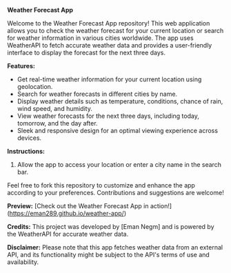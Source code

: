 **Weather Forecast App**

Welcome to the Weather Forecast App repository! This web application allows you to check the weather forecast for your current location or search for weather information in various cities worldwide. The app uses WeatherAPI to fetch accurate weather data and provides a user-friendly interface to display the forecast for the next three days.

**Features:**
- Get real-time weather information for your current location using geolocation.
- Search for weather forecasts in different cities by name.
- Display weather details such as temperature, conditions, chance of rain, wind speed, and humidity.
- View weather forecasts for the next three days, including today, tomorrow, and the day after.
- Sleek and responsive design for an optimal viewing experience across devices.

**Instructions:**
1. Allow the app to access your location or enter a city name in the search bar.

Feel free to fork this repository to customize and enhance the app according to your preferences. Contributions and suggestions are welcome!

**Preview:**
[Check out the Weather Forecast App in action!]
(https://eman289.github.io/weather-app/)

**Credits:**
This project was developed by [Eman Negm] and is powered by the WeatherAPI for accurate weather data.

**Disclaimer:**
Please note that this app fetches weather data from an external API, and its functionality might be subject to the API's terms of use and availability.
